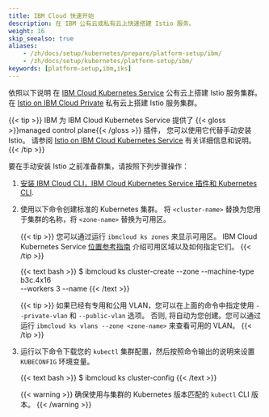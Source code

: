 ```yaml
---
title: IBM Cloud 快速开始
description: 在 IBM 公有云或私有云上快速搭建 Istio 服务。
weight: 16
skip_seealso: true
aliases:
    - /zh/docs/setup/kubernetes/prepare/platform-setup/ibm/
    - /zh/docs/setup/kubernetes/platform-setup/ibm/
keywords: [platform-setup,ibm,iks]
---
```

依照以下说明
在 [IBM Cloud Kubernetes Service](https://cloud.ibm.com/docs/containers?topic=containers-getting-started) 公有云上搭建 Istio 服务集群。
在 [Istio on IBM Cloud Private](https://www.ibm.com/support/knowledgecenter/en/SSBS6K_3.2.1/manage_cluster/istio.html) 私有云上搭建 Istio 服务集群。

{{< tip >}}
IBM 为 IBM Cloud Kubernetes Service 提供了 {{< gloss >}}managed control plane{{< /gloss >}} 插件，
您可以使用它代替手动安装 Istio。
请参阅 [Istio on IBM Cloud Kubernetes Service](https://cloud.ibm.com/docs/containers?topic=containers-istio)
有关详细信息和说明。
{{< /tip >}}

要在手动安装 Istio 之前准备群集，请按照下列步骤操作：

1.  [安装 IBM Cloud CLI，IBM Cloud Kubernetes Service 插件和 Kubernetes CLI](https://cloud.ibm.com/docs/containers?topic=containers-cs_cli_install).

1.  使用以下命令创建标准的 Kubernetes 集群。
    将 `<cluster-name>` 替换为您用于集群的名称，将 `<zone-name>` 替换为可用区。

    {{< tip >}}
    您可以通过运行 `ibmcloud ks zones` 来显示可用区。
    IBM Cloud Kubernetes Service [位置参考指南](https://cloud.ibm.com/docs/containers?topic=containers-regions-and-zones)
    介绍可用区域以及如何指定它们。
    {{< /tip >}}

    {{< text bash >}}
    $ ibmcloud ks cluster-create --zone <zone-name> --machine-type b3c.4x16 \
      --workers 3 --name <cluster-name>
    {{< /text >}}

    {{< tip >}}
    如果已经有专用和公用 VLAN，您可以在上面的命令中指定使用 `--private-vlan` 和 `--public-vlan` 选项。
    否则, 将自动为您创建。您可以通过运行 `ibmcloud ks vlans --zone <zone-name>` 来查看可用的 VLAN。
    {{< /tip >}}

1.  运行以下命令下载您的 `kubectl` 集群配置，然后按照命令输出的说明来设置 `KUBECONFIG` 环境变量。

    {{< text bash >}}
    $ ibmcloud ks cluster-config <cluster-name>
    {{< /text >}}

    {{< warning >}}
    确保使用与集群的 Kubernetes 版本匹配的 `kubectl` CLI 版本。
    {{< /warning >}}
